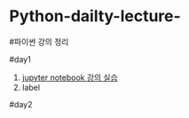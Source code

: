 # Python-dailty-lecture-
#파이썬 강의 정리 

#day1


1. [jupyter notebook 강의 실습]( http://localhost:8888/lab )
2. label

#day2
